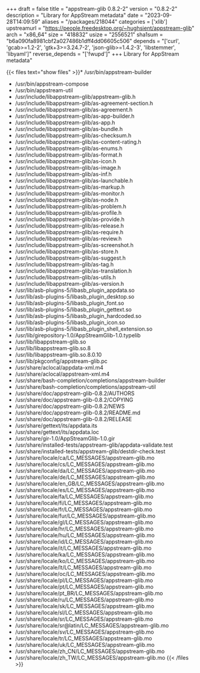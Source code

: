 +++
draft = false
title = "appstream-glib 0.8.2-2"
version = "0.8.2-2"
description = "Library for AppStream metadata"
date = "2023-09-28T14:09:59"
aliases = "/packages/218044"
categories = ['xlib']
upstreamurl = "https://people.freedesktop.org/~hughsient/appstream-glib"
arch = "x86_64"
size = "418832"
usize = "2556521"
sha1sum = "b6a090fa8981cbf2a027486b1dff4dd06605c506"
depends = "['curl', 'gcab>=1.2-2', 'gtk+3>=3.24.7-2', 'json-glib>=1.4.2-3', 'libstemmer', 'libyaml']"
reverse_depends = "['fwupd']"
+++
Library for AppStream metadata"

{{< files text="show files" >}}* /usr/bin/appstream-builder
* /usr/bin/appstream-compose
* /usr/bin/appstream-util
* /usr/include/libappstream-glib/appstream-glib.h
* /usr/include/libappstream-glib/as-agreement-section.h
* /usr/include/libappstream-glib/as-agreement.h
* /usr/include/libappstream-glib/as-app-builder.h
* /usr/include/libappstream-glib/as-app.h
* /usr/include/libappstream-glib/as-bundle.h
* /usr/include/libappstream-glib/as-checksum.h
* /usr/include/libappstream-glib/as-content-rating.h
* /usr/include/libappstream-glib/as-enums.h
* /usr/include/libappstream-glib/as-format.h
* /usr/include/libappstream-glib/as-icon.h
* /usr/include/libappstream-glib/as-image.h
* /usr/include/libappstream-glib/as-inf.h
* /usr/include/libappstream-glib/as-launchable.h
* /usr/include/libappstream-glib/as-markup.h
* /usr/include/libappstream-glib/as-monitor.h
* /usr/include/libappstream-glib/as-node.h
* /usr/include/libappstream-glib/as-problem.h
* /usr/include/libappstream-glib/as-profile.h
* /usr/include/libappstream-glib/as-provide.h
* /usr/include/libappstream-glib/as-release.h
* /usr/include/libappstream-glib/as-require.h
* /usr/include/libappstream-glib/as-review.h
* /usr/include/libappstream-glib/as-screenshot.h
* /usr/include/libappstream-glib/as-store.h
* /usr/include/libappstream-glib/as-suggest.h
* /usr/include/libappstream-glib/as-tag.h
* /usr/include/libappstream-glib/as-translation.h
* /usr/include/libappstream-glib/as-utils.h
* /usr/include/libappstream-glib/as-version.h
* /usr/lib/asb-plugins-5/libasb_plugin_appdata.so
* /usr/lib/asb-plugins-5/libasb_plugin_desktop.so
* /usr/lib/asb-plugins-5/libasb_plugin_font.so
* /usr/lib/asb-plugins-5/libasb_plugin_gettext.so
* /usr/lib/asb-plugins-5/libasb_plugin_hardcoded.so
* /usr/lib/asb-plugins-5/libasb_plugin_icon.so
* /usr/lib/asb-plugins-5/libasb_plugin_shell_extension.so
* /usr/lib/girepository-1.0/AppStreamGlib-1.0.typelib
* /usr/lib/libappstream-glib.so
* /usr/lib/libappstream-glib.so.8
* /usr/lib/libappstream-glib.so.8.0.10
* /usr/lib/pkgconfig/appstream-glib.pc
* /usr/share/aclocal/appdata-xml.m4
* /usr/share/aclocal/appstream-xml.m4
* /usr/share/bash-completion/completions/appstream-builder
* /usr/share/bash-completion/completions/appstream-util
* /usr/share/doc/appstream-glib-0.8.2/AUTHORS
* /usr/share/doc/appstream-glib-0.8.2/COPYING
* /usr/share/doc/appstream-glib-0.8.2/NEWS
* /usr/share/doc/appstream-glib-0.8.2/README.md
* /usr/share/doc/appstream-glib-0.8.2/RELEASE
* /usr/share/gettext/its/appdata.its
* /usr/share/gettext/its/appdata.loc
* /usr/share/gir-1.0/AppStreamGlib-1.0.gir
* /usr/share/installed-tests/appstream-glib/appdata-validate.test
* /usr/share/installed-tests/appstream-glib/destdir-check.test
* /usr/share/locale/ca/LC_MESSAGES/appstream-glib.mo
* /usr/share/locale/cs/LC_MESSAGES/appstream-glib.mo
* /usr/share/locale/da/LC_MESSAGES/appstream-glib.mo
* /usr/share/locale/de/LC_MESSAGES/appstream-glib.mo
* /usr/share/locale/en_GB/LC_MESSAGES/appstream-glib.mo
* /usr/share/locale/es/LC_MESSAGES/appstream-glib.mo
* /usr/share/locale/fa/LC_MESSAGES/appstream-glib.mo
* /usr/share/locale/fi/LC_MESSAGES/appstream-glib.mo
* /usr/share/locale/fr/LC_MESSAGES/appstream-glib.mo
* /usr/share/locale/fur/LC_MESSAGES/appstream-glib.mo
* /usr/share/locale/gl/LC_MESSAGES/appstream-glib.mo
* /usr/share/locale/hr/LC_MESSAGES/appstream-glib.mo
* /usr/share/locale/hu/LC_MESSAGES/appstream-glib.mo
* /usr/share/locale/id/LC_MESSAGES/appstream-glib.mo
* /usr/share/locale/it/LC_MESSAGES/appstream-glib.mo
* /usr/share/locale/ka/LC_MESSAGES/appstream-glib.mo
* /usr/share/locale/ko/LC_MESSAGES/appstream-glib.mo
* /usr/share/locale/lt/LC_MESSAGES/appstream-glib.mo
* /usr/share/locale/oc/LC_MESSAGES/appstream-glib.mo
* /usr/share/locale/pl/LC_MESSAGES/appstream-glib.mo
* /usr/share/locale/pt/LC_MESSAGES/appstream-glib.mo
* /usr/share/locale/pt_BR/LC_MESSAGES/appstream-glib.mo
* /usr/share/locale/ru/LC_MESSAGES/appstream-glib.mo
* /usr/share/locale/sk/LC_MESSAGES/appstream-glib.mo
* /usr/share/locale/sl/LC_MESSAGES/appstream-glib.mo
* /usr/share/locale/sr/LC_MESSAGES/appstream-glib.mo
* /usr/share/locale/sr@latin/LC_MESSAGES/appstream-glib.mo
* /usr/share/locale/sv/LC_MESSAGES/appstream-glib.mo
* /usr/share/locale/tr/LC_MESSAGES/appstream-glib.mo
* /usr/share/locale/uk/LC_MESSAGES/appstream-glib.mo
* /usr/share/locale/zh_CN/LC_MESSAGES/appstream-glib.mo
* /usr/share/locale/zh_TW/LC_MESSAGES/appstream-glib.mo
{{< /files >}}